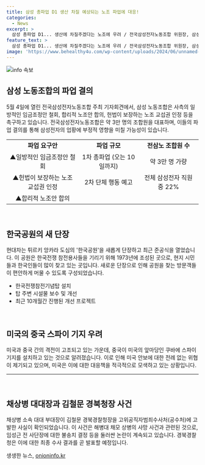 ```yaml
---
title: 삼성 총파업 D1 생산 차질 예상되는 노조 파업에 대응!
categories:
  - News
excerpt: >
  삼성 총파업 D1... 생산에 차질주겠다는 노조에 우려 / 전국삼성전자노동조합 위원장, 삼성전자 사옥 앞에서 사측에 합리적 노조안 촉구 / 국민의힘 선관위 대통령실 선거에 끌어들이는 일 있어선 안 돼 주장 / 현대차, 튀르키예 한국공원 개선 / 미 중 군사정보 수집능력으로 미국에 위협? / 경북청장 공수처 고발 / 시청역 역주행 운전자 면담
feature_text: >
  삼성 총파업 D1... 생산에 차질주겠다는 노조에 우려 / 전국삼성전자노동조합 위원장, 삼성전자 사옥 앞에서 사측에 합리적 노조안 촉구 / 국민의힘 선관위 대통령실 선거에 끌어들이는 일 있어선 안 돼 주장 / 현대차, 튀르키예 한국공원 개선 / 미 중 군사정보 수집능력으로 미국에 위협? / 경북청장 공수처 고발 / 시청역 역주행 운전자 면담
image: 'https://www.behealthy4u.com/wp-content/uploads/2024/06/unnamed-file.png'
---
```


<p><img src="https://www.behealthy4u.com/wp-content/uploads/2024/06/unnamed-file.png" alt="info 속보" /></p>

<h2 data-ke-size="size26">삼성 노동조합의 파업 결의</h2>

<p data-ke-size="size16">5월 4일에 열린 전국삼성전자노동조합 주최 기자회견에서, 삼성 노동조합은 사측의 일방적인 임금조정안 철회, 합리적 노조안 합의, 헌법이 보장하는 노조 교섭권 인정 등을 촉구하고 있습니다. 전국삼성전자노동조합은 약 3만 명의 조합원을 대표하며, 이들의 파업 결의를 통해 삼성전자의 업황에 부정적 영향을 미칠 가능성이 있습니다.</p>

<table>
    <tr>
        <td style="text-align: center; height: 17px;"><b>파업 요구안</b></td>
        <td style="text-align: center; height: 17px;"><b>파업 규모</b></td>
        <td style="text-align: center; height: 17px;"><b>전삼노 조합원 수</b></td>
    </tr>
    <tr>
        <td style="text-align: center;">▲일방적인 임금조정안 철회</td>
        <td style="text-align: center;">1차 총파업 (오는 10일까지)</td>
        <td style="text-align: center;">약 3만 명 가량</td>
    </tr>
    <tr>
        <td style="text-align: center;">▲헌법이 보장하는 노조 교섭권 인정</td>
        <td style="text-align: center;">2차 단체 행동 예고</td>
        <td style="text-align: center;">전체 삼성전자 직원 중 22%</td>
    </tr>
    <tr>
        <td style="text-align: center;">▲합리적 노조안 합의</td>
        <td style="text-align: center;"></td>
        <td style="text-align: center;"></td>
    </tr>
</table>

<p data-ke-size="size16">&nbsp;</p>

<h2 data-ke-size="size26">한국공원의 새 단장</h2>

<p data-ke-size="size16">현대차는 튀르키 앙카라 도심의 '한국공원'을 새롭게 단장하고 최근 준공식을 열었습니다. 이 공원은 한국전쟁 참전용사들을 기리기 위해 1973년에 조성된 곳으로, 현지 시민들과 한국인들이 많이 찾고 있는 곳입니다. 새로운 단장으로 인해 공원을 찾는 방문객들이 편안하게 머물 수 있도록 구성되었습니다.</p>

<ul>
    <li>한국전쟁참전기념탑 설치</li>
    <li>탑 주변 시설물 보수 및 개선</li>
    <li>최근 10개월간 진행된 개선 프로젝트</li>
</ul>

<p data-ke-size="size16">&nbsp;</p>

<h2 data-ke-size="size26">미국의 중국 스파이 기지 우려</h2>

<p data-ke-size="size16">미국과 중국 간의 격전이 고조되고 있는 가운데, 중국이 미국의 앞마당인 쿠바에 스파이 기지를 설치하고 있는 것으로 알려졌습니다. 이로 인해 미국 안보에 대한 전례 없는 위협이 제기되고 있으며, 미국은 이에 대한 대응책을 적극적으로 모색하고 있는 상황입니다.</p>

<hr>

<p data-ke-size="size16">&nbsp;</p>

<h2 data-ke-size="size26">채상병 대대장과 김철문 경북청장 사건</h2>

<p data-ke-size="size16">채상병 소속 대대 부대장이 김철문 경북경찰청장을 고위공직자범죄수사처(공수처)에 고발한 사실이 확인되었습니다. 이 사건은 해병대 채모 상병의 사망 사건과 관련된 것으로, 임성근 전 사단장에 대한 불송치 결정 등을 둘러싼 논란이 계속되고 있습니다. 경북경찰청은 이에 대한 최종 수사 결과를 곧 발표할 예정입니다.</p>
생생한 뉴스, <a href="https://onioninfo.kr" rel="dofollow">onioninfo.kr</a>



